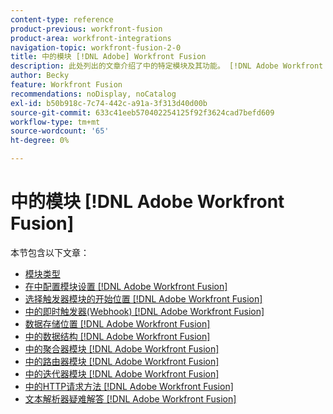 ```yaml
---
content-type: reference
product-previous: workfront-fusion
product-area: workfront-integrations
navigation-topic: workfront-fusion-2-0
title: 中的模块 [!DNL Adobe] Workfront Fusion
description: 此处列出的文章介绍了中的特定模块及其功能。 [!DNL Adobe Workfront Fusion].
author: Becky
feature: Workfront Fusion
recommendations: noDisplay, noCatalog
exl-id: b50b918c-7c74-442c-a91a-3f313d40d00b
source-git-commit: 633c41eeb570402254125f92f3624cad7befd609
workflow-type: tm+mt
source-wordcount: '65'
ht-degree: 0%

---
```


# 中的模块 [!DNL Adobe Workfront Fusion]

本节包含以下文章：

* [模块类型](../../workfront-fusion/modules/module-types.md)
* [在中配置模块设置 [!DNL Adobe Workfront Fusion]](../../workfront-fusion/modules/configure-a-modules-settings.md)
* [选择触发器模块的开始位置 [!DNL Adobe Workfront Fusion]](../../workfront-fusion/modules/choose-where-trigger-module-starts.md)
* [中的即时触发器(Webhook) [!DNL Adobe Workfront Fusion]](/help/quicksilver/workfront-fusion/webhooks/instant-triggers-webhooks.md)
* [数据存储位置 [!DNL Adobe Workfront Fusion]](../../workfront-fusion/modules/data-stores.md)
* [中的数据结构 [!DNL Adobe Workfront Fusion]](../../workfront-fusion/modules/data-structures.md)
* [中的聚合器模块 [!DNL Adobe Workfront Fusion]](../../workfront-fusion/modules/aggregator-module.md)
* [中的路由器模块 [!DNL Adobe Workfront Fusion]](../../workfront-fusion/modules/router-module.md)
* [中的迭代器模块 [!DNL Adobe Workfront Fusion]](../../workfront-fusion/modules/iterator-module.md)
* [中的HTTP请求方法 [!DNL Adobe Workfront Fusion]](../../workfront-fusion/modules/http-request-methods.md)
* [文本解析器疑难解答 [!DNL Adobe Workfront Fusion]](../../workfront-fusion/modules/text-parser-troubleshooting.md)
